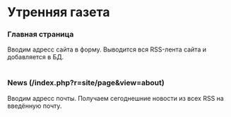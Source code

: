 # Утренняя газета

### Главная страница
Вводим адресс сайта в форму. Выводится вся RSS-лента сайта и добавляется в БД.<br><br>

### News (/index.php?r=site/page&view=about)
Вводим адресс почты. Получаем сегоднешние новости из всех RSS на введённую почту.<br><br>